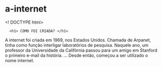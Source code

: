 # a-internet
<! DOCTYPE html>
<html>
<head>
                                          <title> <b> UM POUCO SOBRE A INTERNE </b> </title>
</head>
<body>
    
      <h1> COMO FOI CRIADA? </h1>
    
  <head>
  <body
        <img src = ´´a internet´´ >
  <body>
     <p> A internet foi criada em 1969, nos Estados Unidos. Chamada de Arpanet, tinha como função interligar laboratórios de pesquisa.
Naquele ano, um professor da Universidade da Califórnia passou para um amigo em Stanford o primeiro e-mail da história. ...
Desde então, começou a ser utilizado o nome internet. </p>
    </p>
